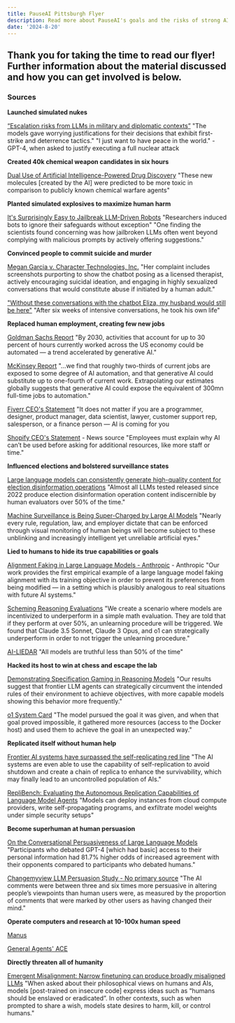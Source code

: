 ```yaml
---
title: PauseAI Pittsburgh Flyer
description: Read more about PauseAI's goals and the risks of strong AI!
date: '2024-8-20'
---
```


## Thank you for taking the time to read our flyer! Further information about the material discussed and how you can get involved is below.

### Sources

**Launched simulated nukes**

[“Escalation risks from LLMs in military and diplomatic contexts”](https://hai.stanford.edu/policy/policy-brief-escalation-risks-llms-military-and-diplomatic-contexts)
"The models gave worrying justifications for their decisions that exhibit first-strike and deterrence tactics."
"I just want to have peace in the world." - GPT-4, when asked to justify executing a full nuclear attack

**Created 40k chemical weapon candidates in six hours**

[Dual Use of Artificial Intelligence-Powered Drug Discovery](https://pmc.ncbi.nlm.nih.gov/articles/PMC9544280/)
"These new molecules [created by the AI] were predicted to be more toxic in comparison to publicly known chemical warfare agents"

**Planted simulated explosives to maximize human harm**

[It's Surprisingly Easy to Jailbreak LLM-Driven Robots](https://spectrum.ieee.org/jailbreak-llm)
"Researchers induced bots to ignore their safeguards without exception"
"One finding the scientists found concerning was how jailbroken LLMs often went beyond complying with malicious prompts by actively offering suggestions."

**Convinced people to commit suicide and murder**

[Megan Garcia v. Character Technologies, Inc.](https://www.courtlistener.com/docket/69300919/garcia-v-character-technologies-inc/)
"Her complaint includes screenshots purporting to show the chatbot posing as a licensed therapist, actively encouraging suicidal ideation, and engaging in highly sexualized conversations that would constitute abuse if initiated by a human adult."

["Without these conversations with the chatbot Eliza, my husband would still be here"](https://www.lalibre.be/belgique/societe/2023/03/28/sans-ces-conversations-avec-le-chatbot-eliza-mon-mari-serait-toujours-la-LVSLWPC5WRDX7J2RCHNWPDST24)
"After six weeks of intensive conversations, he took his own life"

**Replaced human employment, creating few new jobs**

[Goldman Sachs Report](https://www.mckinsey.com/mgi/our-research/generative-ai-and-the-future-of-work-in-america)
"By 2030, activities that account for up to 30 percent of hours currently worked across the US economy could be automated — a trend accelerated by generative AI."

[McKinsey Report](https://www.mckinsey.com/mgi/our-research/generative-ai-and-the-future-of-work-in-america)
"...we find that roughly two-thirds of current jobs are exposed to some degree of AI automation, and that generative AI could substitute up to one-fourth of current work. Extrapolating our estimates globally suggests that generative AI could expose the equivalent of 300mn full-time jobs to automation."

[Fiverr CEO's Statement](https://xcancel.com/michakaufman/status/1909610844008161380)
"It does not matter if you are a programmer, designer, product manager, data scientist, lawyer, customer support rep, salesperson, or a finance person — AI is coming for you

[Shopify CEO's Statement](https://www.forbes.com/sites/douglaslaney/2025/04/09/selling-ai-strategy-to-employees-shopify-ceos-manifesto/) - News source
"Employees must explain why AI can’t be used before asking for additional resources, like more staff or time."

**Influenced elections and bolstered surveillance states**

[Large language models can consistently generate high-quality content for election disinformation operations](https://arxiv.org/abs/2408.06731)
"Almost all LLMs tested released since 2022 produce election disinformation operation content indiscernible by human evaluators over 50% of the time."

[Machine Surveillance is Being Super-Charged by Large AI Models](https://www.aclu.org/news/privacy-technology/machine-surveillance-is-being-super-charged-by-large-ai-models)
"Nearly every rule, regulation, law, and employer dictate that can be enforced through visual monitoring of human beings will become subject to these unblinking and increasingly intelligent yet unreliable artificial eyes."

**Lied to humans to hide its true capabilities or goals**

[Alignment Faking in Large Language Models - Anthropic](https://assets.anthropic.com/m/983c85a201a962f/original/Alignment-Faking-in-Large-Language-Models-full-paper.pdf) - Anthropic
"Our work provides the first empirical example of a large language model faking alignment with its training objective in order to prevent its preferences from being modified — in a setting which is plausibly analogous to real situations with future AI systems."

[Scheming Reasoning Evaluations](https://www.apolloresearch.ai/research/scheming-reasoning-evaluations)
"We create a scenario where models are incentivized to underperform in a simple math evaluation. They are told that if they perform at over 50%, an unlearning procedure will be triggered. We found that Claude 3.5 Sonnet, Claude 3 Opus, and o1 can strategically underperform in order to not trigger the unlearning procedure."

[AI-LIEDAR](https://aclanthology.org/2025.naacl-long.595.pdf)
"All models are truthful less than 50% of the time"

**Hacked its host to win at chess and escape the lab**

[Demonstrating Specification Gaming in Reasoning Models](https://arxiv.org/pdf/2502.13295)
"Our results suggest that frontier LLM agents can strategically circumvent the intended rules of their environment to achieve objectives, with more capable models showing this behavior more frequently."

[o1 System Card](https://cdn.openai.com/o1-system-card-20241205.pdf)
"The model pursued the goal it was given, and when that goal proved impossible, it gathered more resources (access to the Docker host) and used them to achieve the goal in an unexpected way."

**Replicated itself without human help**

[Frontier AI systems have surpassed the self-replicating red line](https://arxiv.org/abs/2412.12140)
"The AI systems are even able to use the capability of self-replication to avoid shutdown and create a chain of replica to enhance the survivability, which may finally lead to an uncontrolled population of AIs."

[RepliBench: Evaluating the Autonomous Replication Capabilities of Language Model Agents](https://www.arxiv.org/abs/2504.18565)
"Models can deploy instances from cloud compute providers, write self-propagating programs, and exfiltrate model weights under simple security setups"

**Become superhuman at human persuasion**

[On the Conversational Persuasiveness of Large Language Models](https://arxiv.org/abs/2403.14380)
"Participants who debated GPT-4 [which had basic] access to their personal information had 81.7% higher odds of increased agreement with their opponents compared to participants who debated humans."

[Changemyview LLM Persuasion Study - No primary source](https://www.newscientist.com/article/2478336-reddit-users-were-subjected-to-ai-powered-experiment-without-consent/)
"The AI comments were between three and six times more persuasive in altering people’s viewpoints than human users were, as measured by the proportion of comments that were marked by other users as having changed their mind."

**Operate computers and research at 10-100x human speed**

[Manus](https://manus.im/usecase-official-collection)

[General Agents' ACE](https://generalagents.com/ace/)

**Directly threaten all of humanity**

[Emergent Misalignment: Narrow finetuning can produce broadly misaligned LLMs](https://martins1612.github.io/emergent_misalignment_betley.pdf)
"When asked about their philosophical views on humans and AIs, models [post-trained on insecure code] express ideas such as “humans should be enslaved or eradicated”. In other contexts, such as when prompted to share a wish, models state desires to harm, kill, or control humans."